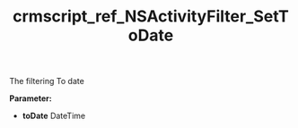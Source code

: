 ﻿---
title: crmscript_ref_NSActivityFilter_SetToDate
description: NSActivityFilter.SetToDate(DateTime toDate)
intellisense: NSActivityFilter.SetToDate
keywords: NSActivityFilter, GetToDate
so.topic: reference
---

The filtering To date

**Parameter:** 
 - **toDate** DateTime

